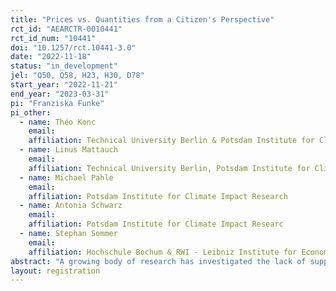 ```yaml
---
title: "Prices vs. Quantities from a Citizen's Perspective"
rct_id: "AEARCTR-0010441"
rct_id_num: "10441"
doi: "10.1257/rct.10441-3.0"
date: "2022-11-18"
status: "in_development"
jel: "Q50, Q58, H23, H30, D78"
start_year: "2022-11-21"
end_year: "2023-03-31"
pi: "Franziska Funke"
pi_other:
  - name: Théo Konc
    email: 
    affiliation: Technical University Berlin & Potsdam Institute for Climate Impact Research
  - name: Linus Mattauch
    email: 
    affiliation: Technical University Berlin, Potsdam Institute for Climate Impact Research & University of Oxford
  - name: Michael Pahle
    email: 
    affiliation: Potsdam Institute for Climate Impact Research
  - name: Antonia Schwarz
    email: 
    affiliation: Potsdam Institute for Climate Impact Researc
  - name: Stephan Sommer
    email: 
    affiliation: Hochschule Bochum & RWI - Leibniz Institute for Economic Research
abstract: "A growing body of research has investigated the lack of support among the citizenry as a bottleneck for more ambitious climate policy. Yet, previous research has almost exclusively focussed on support for carbon taxes. However, nearly half of all existing carbon pricing initiatives are emissions trading systems (ETS). In this study, we conduct an online stated-choice experiment in a sample of seven European countries (France, Germany, Greece, Italy, Poland, Spain, and the United Kingdom)  to investigate how citizens perceive the economic and non-economic properties of carbon taxes and ETS. We further analyse how trust, world views and beliefs about the role of different actors (i.e., government, consumers, and companies) in the transition to a climate-friendly economy shape support for both instruments. Our study has the potential to shed new light on the classic environmental economics debate regarding the relative merit of regulation by “prices vs. quantities” by framing the instrument choice from the perspective of securing sufficient public support. "
layout: registration
---
```


